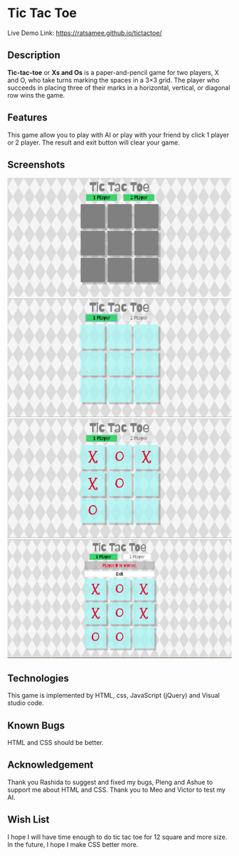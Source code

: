 Tic Tac Toe
============
Live Demo Link: https://ratsamee.github.io/tictactoe/

Description
-----------
**Tic-tac-toe** or **Xs and Os** is a paper-and-pencil game for two players, X and O, who take turns marking the spaces in a 3×3 grid. The player who succeeds in placing three of their marks in a horizontal, vertical, or diagonal row wins the game.

Features
--------
This game allow you to play with AI or play with your friend by click 1 player or 2 player. The result and exit button will clear your game.

Screenshots 
-----------
<img src="images/1.png" />
<img src="images/2.png" />
<img src="images/3.png" />
<img src="images/4.png" />

Technologies
------------
This game is implemented by HTML, css, JavaScript (jQuery) and Visual studio code.

Known Bugs
----------
HTML and CSS should be better.

Acknowledgement
---------------
Thank you Rashida to suggest and fixed my bugs, Pleng and Ashue to support me about HTML and CSS. Thank you to Meo and Victor to test my AI.

Wish List
---------
I hope I will have time enough to do tic tac toe for 12 square and more size. In the future, I hope I make CSS better more.
